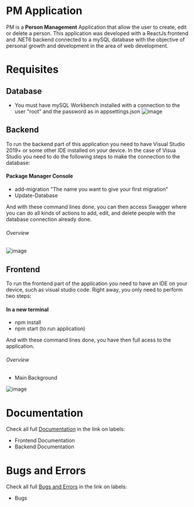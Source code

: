 # PM Application

PM is a **Person Management** Application that allow the user to create, edit or delete a person. 
This application was developed with a ReactJs frontend and .NET6 backend connected to a mySQL database with the objective of personal growth and development in the area of web development. 

# Requisites

## Database 
- You must have mySQL Workbench installed with a connection to the user "root" and the password as in appsettings.json
![image](https://user-images.githubusercontent.com/89294491/204145660-11557b71-bc00-4c69-b2cd-1d317d6f2c82.png)

## Backend
To run the backend part of this application you need to have Visual Studio 2019+ or some other IDE installed on your device. 
In the case of Visua Studio you need to do the following steps to make the connection to the database:

#### Package Manager Console
- add-migration "The name you want to give your first migration"
- Update-Database

And with these command lines done, you can then access Swagger where you can do all kinds of actions to add, edit, and delete 
people with the database connection already done.

###### Overview

![image](https://user-images.githubusercontent.com/89294491/204148950-4c60ed92-61e6-487a-9262-b0255ccf488a.png)

## Frontend 
To run the frontend part of the application you need to have an IDE on your device, such as visual studio code. 
Right away, you only need to perform two steps:

#### In a new terminal
- npm install 
- npm start (to run application)

And with these command lines done, you have then full acess to the application.

###### Overview

- Main Background

![image](https://user-images.githubusercontent.com/89294491/204150409-d4821fe4-f91a-4f53-a505-ac6288de38ec.png)


# Documentation 

Check all full [Documentation](https://github.com/brunow8/ReactJS_AspNetCore_Crud/issues) in the link on labels:
- Frontend Documentation
- Backend Documentation

# Bugs and Errors

Check all full [Bugs and Errors](https://github.com/brunow8/ReactJS_AspNetCore_Crud/issues) in the link on labels:
- Bugs

